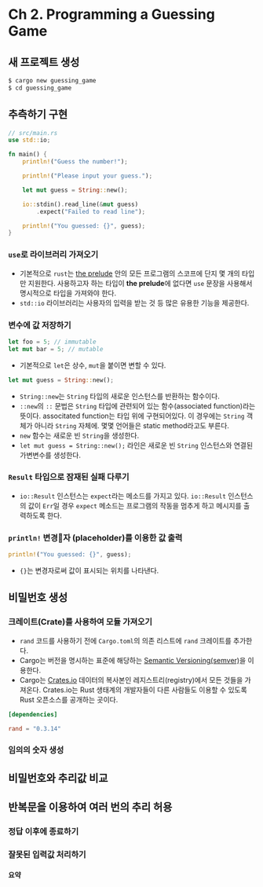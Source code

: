 # Ch 2. Programming a Guessing Game

## 새 프로젝트 생성

```bash
$ cargo new guessing_game
$ cd guessing_game
```

## 추측하기 구현

```rust
// src/main.rs
use std::io;

fn main() {
    println!("Guess the number!");

    println!("Please input your guess.");

    let mut guess = String::new();

    io::stdin().read_line(&mut guess)
        .expect("Failed to read line");

    println!("You guessed: {}", guess);
}
```

### `use`로 라이브러리 가져오기

* 기본적으로 `rust`는 [the prelude](https://doc.rust-lang.org/std/prelude/index.html) 안의 모든 프로그램의 스코프에 단지 몇 개의 타입만 지원한다. 사용하고자 하는 타입이 **the prelude**에 없다면 `use` 문장을 사용해서 명시적으로 타입을 가져와야 한다.
* `std::io` 라이브러리는 사용자의 입력을 받는 것 등 많은 유용한 기능을 제공한다.

### 변수에 값 저장하기

```rust
let foo = 5; // immutable
let mut bar = 5; // mutable
```

* 기본적으로 `let`은 상수, `mut`을 붙이면 변할 수 있다.

```rust
let mut guess = String::new();
```

* `String::new`는 `String` 타입의 새로운 인스턴스를 반환하는 함수이다.
* `::new`의 `::` 문법은 `String` 타입에 관련되어 있는 함수(associated function)라는 뜻이다. associtated function는 타입 위에 구현되어있다. 이 경우에는 `String` 객체가 아니라 `String` 자체에. 몇몇 언어들은 static method라고도 부른다.
* `new` 함수는 새로운 빈 `String`을 생성한다.
* `let mut guess = String::new();` 라인은 새로운 빈 `String` 인스턴스와 연결된 가변변수를 생성한다.

### `Result` 타입으로 잠재된 실패 다루기

* `io::Result` 인스턴스는 `expect`라는 메소드를 가지고 있다. `io::Result` 인스턴스의 값이 `Err`일 경우 `expect` 메소드는 프로그램의 작동을 멈추게 하고 메시지를 출력하도록 한다.

### `println!` 변경자 (placeholder)를 이용한 값 출력

```rs
println!("You guessed: {}", guess);
```

* `{}`는 변경자로써 값이 표시되는 위치를 나타낸다.

## 비밀번호 생성

### 크레이트(Crate)를 사용하여 모듈 가져오기

* `rand` 코드를 사용하기 전에 `Cargo.toml`의 의존 리스트에 `rand` 크레이트를 추가한다.
* Cargo는 버전을 명시하는 표준에 해당하는 [Semantic Versioning(semver)](https://semver.org/)을 이용한다.
* Cargo는 [Crates.io](https://crates.io/) 데이터의 복사본인 레지스트리(registry)에서 모든 것들을 가져온다. Crates.io는 Rust 생태계의 개발자들이 다른 사람들도 이용할 수 있도록 Rust 오픈소스를 공개하는 곳이다.

```toml
[dependencies]

rand = "0.3.14"
```

### 임의의 숫자 생성

## 비밀번호와 추리값 비교

## 반복문을 이용하여 여러 번의 추리 허용

### 정답 이후에 종료하기

### 잘못된 입력값 처리하기

#### 요약


